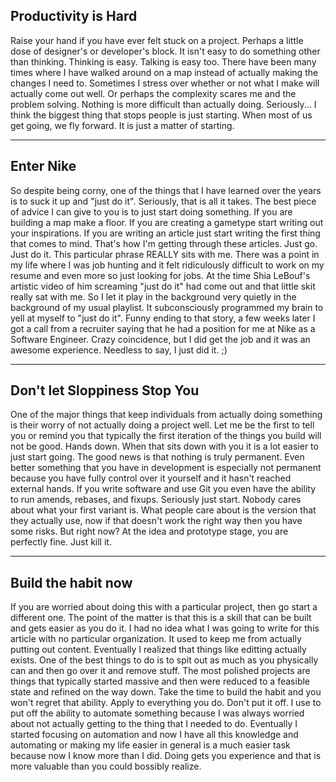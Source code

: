Productivity is Hard
---

Raise your hand if you have ever felt stuck on a project. Perhaps a little dose of designer's or developer's block. It isn't easy to do something other than thinking. Thinking is easy. Talking is easy too. There have been many times where I have walked around on a map instead of actually making the changes I need to. Sometimes I stress over whether or not what I make will actually come out well. Or perhaps the complexity scares me and the problem solving. Nothing is more difficult than actually doing. Seriously... I think the biggest thing that stops people is just starting. When most of us get going, we fly forward. It is just a matter of starting.


---

Enter Nike
---

So despite being corny, one of the things that I have learned over the years is to suck it up and "just do it". Seriously, that is all it takes. The best piece of advice I can give to you is to just start doing something. If you are building a map make a floor. If you are creating a gametype start writing out your inspirations. If you are writing an article just start writing the first thing that comes to mind. That's how I'm getting through these articles. Just go. Just do it. This particular phrase REALLY sits with me. There was a point in my life where I was job hunting and it felt ridiculously difficult to work on my resume and even more so just looking for jobs. At the time Shia LeBouf's artistic video of him screaming "just do it" had come out and that little skit really sat with me. So I let it play in the background very quietly in the background of my usual playlist. It subconsciously programmed my brain to yell at myself to "just do it". Funny ending to that story, a few weeks later I got a call from a recruiter saying that he had a position for me at Nike as a Software Engineer. Crazy coincidence, but I did get the job and it was an awesome experience. Needless to say, I just did it. ;)

---

Don't let Sloppiness Stop You
---

One of the major things that keep individuals from actually doing something is their worry of not actually doing a project well. Let me be the first to tell you or remind you that typically the first iteration of the things you build will not be good. Hands down. When that sits down with you it is a lot easier to just start going. The good news is that nothing is truly permanent. Even better something that you have in development is especially not permanent because you have fully control over it yourself and it hasn't reached external hands. If you write software and use Git you even have the ability to run amends, rebases, and fixups. Seriously just start. Nobody cares about what your first variant is. What people care about is the version that they actually use, now if that doesn't work the right way then you have some risks. But right now? At the idea and prototype stage, you are perfectly fine. Just kill it.


---

Build the habit now
---

If you are worried about doing this with a particular project, then go start a different one. The point of the matter is that this is a skill that can be built and gets easier as you do it. I had no idea what I was going to write for this article with no particular organization. It used to keep me from actually putting out content. Eventually I realized that things like editting actually exists. One of the best things to do is to spit out as much as you physically can and then go over it and remove stuff. The most polished projects are things that typically started massive and then were reduced to a feasible state and refined on the way down. Take the time to build the habit and you won't regret that ability. Apply to everything you do. Don't put it off. I use to put off the ability to automate something because I was always worried about not actually getting to the thing that I needed to do. Eventually I started focusing on automation and now I have all this knowledge and automating or making my life easier in general is a much easier task because now I know more than I did. Doing gets you experience and that is more valuable than you could bossibly realize.
